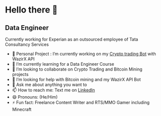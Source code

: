 # Hello there 👋

Data Engineer
--------------------------------
Currently working for Experian as an outsourced employee of Tata Consultancy Services

- 🔭 Personal Project : I’m currently working on my [Crypto trading Bot](https://github.com/arnabm14/WazirX_Crypto_Trading_Bot) with WazirX API
- 🌱 I’m currently learning for a Data Engineer Course
- 👯 I’m looking to collaborate on Crypto Trading and Bitcoin Mining projects
- 🤔 I’m looking for help with Bitcoin mining and my WazirX API Bot
- 💬 Ask me about anything you want to
- 📫 How to reach me: Text me on [LinkedIn](https://www.linkedin.com/in/arnab1408/)
- 😄 Pronouns: (He/Him)
- ⚡ Fun fact: Freelance Content Writer and RTS/MMO Gamer including Minecraft
